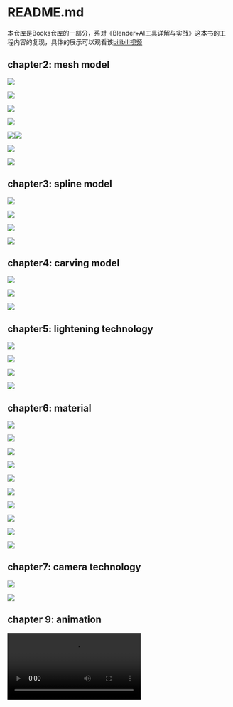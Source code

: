 # README.md
本仓库是Books仓库的一部分，系对《Blender+AI工具详解与实战》这本书的工程内容的复现，具体的展示可以观看该[bilibili视频](https://www.bilibili.com/video/BV16fNtz5Ehn/)

## chapter2: mesh model
![](https://cdn.jsdelivr.net/gh/Tipriest/blog-images@main/imgs/my_blog/2025%2F06%2F11%2F9a9b242493eb463e3217579605892ab8-20250611145835021.png)

![](https://cdn.jsdelivr.net/gh/Tipriest/blog-images@main/imgs/my_blog/2025%2F06%2F11%2Fc7426851f98bf761ec6097d8cbde2603-20250611153612108.png)

![](https://cdn.jsdelivr.net/gh/Tipriest/blog-images@main/imgs/my_blog/2025%2F06%2F11%2F55ce28b709061651771d43bcce7585fe-20250611184912226.png)

![](https://cdn.jsdelivr.net/gh/Tipriest/blog-images@main/imgs/my_blog/2025%2F06%2F11%2F4bd5ff95e8f943c94e1a31a0fecfd7b6-20250611191913019.png)

![](https://cdn.jsdelivr.net/gh/Tipriest/blog-images@main/imgs/my_blog/2025%2F06%2F11%2Fe6329e9d41a69c6067c70518e3d0f58f-20250611191851963.png)![](https://cdn.jsdelivr.net/gh/Tipriest/blog-images@main/imgs/my_blog/2025%2F06%2F11%2Fe4f8beab6049e7f1332f0552b0681f62-20250611192535383.png)

![](https://cdn.jsdelivr.net/gh/Tipriest/blog-images@main/imgs/my_blog/2025%2F06%2F11%2F5b44e1de6f4d6ac1a62def99be8a6ee0-20250611200840912.png)

![](https://cdn.jsdelivr.net/gh/Tipriest/blog-images@main/imgs/my_blog/2025%2F06%2F11%2Fad02fdfa8b9f0e60996d7d907ed69a3e-20250611201831337.png)

## chapter3: spline model

![](https://cdn.jsdelivr.net/gh/Tipriest/blog-images@main/imgs/my_blog/2025%2F06%2F11%2F4ef237c6c21cc3a989f7c82b28056fc4-20250611205920653.png)

![](https://cdn.jsdelivr.net/gh/Tipriest/blog-images@main/imgs/my_blog/2025%2F06%2F11%2F7f3ff9ceab42c53afd36a696fe9693e2-20250611212957056.png)

![](https://cdn.jsdelivr.net/gh/Tipriest/blog-images@main/imgs/my_blog/2025%2F06%2F17%2Fb057f639f4ae2d23b27961aaa8d8b089-pen_container.png)

![](https://cdn.jsdelivr.net/gh/Tipriest/blog-images@main/imgs/my_blog/2025%2F06%2F17%2Ff24d1cd14adc15089068bb824d77943f-clew.png)

## chapter4: carving model

![](https://cdn.jsdelivr.net/gh/Tipriest/blog-images@main/imgs/my_blog/2025%2F06%2F11%2F8b0a8a72a6a020cd987c618b7d98700f-20250611230109182.png)

![](https://cdn.jsdelivr.net/gh/Tipriest/blog-images@main/imgs/my_blog/2025%2F06%2F11%2F0ac5b7536451b19ba8d284fbd9336203-20250611233228486.png)

![](https://cdn.jsdelivr.net/gh/Tipriest/blog-images@main/imgs/my_blog/2025%2F06%2F12%2F808a878b6b8fb65e659ef9bb326e7f8f-20250612102241105.png)

## chapter5: lightening technology

![](https://cdn.jsdelivr.net/gh/Tipriest/blog-images@main/imgs/my_blog/2025%2F06%2F12%2F2f3b547d58f5addf6e71764ce2ff4032-pot.png)

![](https://cdn.jsdelivr.net/gh/Tipriest/blog-images@main/imgs/my_blog/2025%2F06%2F12%2F15c25a35e35e0d63404304a2be6735b6-monkey_head.png)

![](https://cdn.jsdelivr.net/gh/Tipriest/blog-images@main/imgs/my_blog/2025%2F06%2F17%2F1ce741b4e4cecbbe7e735f73a1eed69a-livingroom_light.png)

![](https://cdn.jsdelivr.net/gh/Tipriest/blog-images@main/imgs/my_blog/2025%2F06%2F17%2Fc0df4925d62dc899e81802d8396524e1-livingroom_skylight.png)

## chapter6: material

![](https://cdn.jsdelivr.net/gh/Tipriest/blog-images@main/imgs/my_blog/2025%2F06%2F12%2F3bc1d3040930e274fa2c0bca88cd47c1-monkey_head2.png)

![](https://cdn.jsdelivr.net/gh/Tipriest/blog-images@main/imgs/my_blog/2025%2F06%2F12%2Fc9095c7263399ea7e6584a1de8ef0d5b-20250612142140989.png)

![](https://cdn.jsdelivr.net/gh/Tipriest/blog-images@main/imgs/my_blog/2025%2F06%2F17%2Fb975c0f88c7d68c1d731d95993c0ac34-%E7%8E%BB%E7%92%83%E6%9D%90%E8%B4%A8.png)

![](https://cdn.jsdelivr.net/gh/Tipriest/blog-images@main/imgs/my_blog/2025%2F06%2F17%2F947786bb7791fb179cf2030f80c7f8b9-%E9%87%91%E5%B1%9E%E6%9D%90%E8%B4%A8.png)

![](https://cdn.jsdelivr.net/gh/Tipriest/blog-images@main/imgs/my_blog/2025%2F06%2F12%2F82174cbbd9042dc3b0009356dbd78a6f-20250612152832735.png)

![](https://cdn.jsdelivr.net/gh/Tipriest/blog-images@main/imgs/my_blog/2025%2F06%2F12%2F00f8950d7176140aff08ef5f5705b7b8-jade.png)

![](https://cdn.jsdelivr.net/gh/Tipriest/blog-images@main/imgs/my_blog/2025%2F06%2F12%2F00ee1f729b5cb0cb475bde4a858918f4-random_color.png)

![](https://cdn.jsdelivr.net/gh/Tipriest/blog-images@main/imgs/my_blog/2025%2F06%2F17%2F26ee2f818528abe1c60715fdeb26e024-%E5%87%B9%E5%87%B8%E6%9D%90%E8%B4%A8.png)

![](https://cdn.jsdelivr.net/gh/Tipriest/blog-images@main/imgs/my_blog/2025%2F06%2F17%2F3fc4896977137c74dc35ff5d5d051b70-%E6%9C%A8%E7%BA%B9%E6%9D%90%E8%B4%A8.png)

![](https://cdn.jsdelivr.net/gh/Tipriest/blog-images@main/imgs/my_blog/2025%2F06%2F12%2Fe4e9ca40f1865849a7a3394b08fd78c7-20250612192712445.png)

## chapter7: camera technology

![](https://cdn.jsdelivr.net/gh/Tipriest/blog-images@main/imgs/my_blog/2025%2F06%2F13%2F591ed69caa2c628057fcb75309831faa-camera1.png)

![](https://cdn.jsdelivr.net/gh/Tipriest/blog-images@main/imgs/my_blog/2025%2F06%2F17%2Fc428ca4ca34151148922b42b24bfa6f7-%E5%AE%A4%E5%86%85-%E7%9B%B8%E6%9C%BA%E6%99%AF%E6%B7%B1.png)

## chapter 9: animation

![](https://cdn.jsdelivr.net/gh/Tipriest/blog-images@main/imgs/my_blog/2025%2F06%2F17%2F807d98d93c32874face7ca22b64a3952-%E6%96%87%E5%AD%97.mkv)



